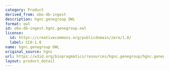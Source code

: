 ```yaml
---
category: Product
derived_from: obo-db-ingest
description: hgnc.genegroup OWL
format: owl
id: obo-db-ingest.hgnc.genegroup.owl
license:
  id: https://creativecommons.org/publicdomain/zero/1.0/
  label: CC0-1.0
name: hgnc.genegroup OWL
original_source: hgnc
url: https://w3id.org/biopragmatics/resources/hgnc.genegroup/hgnc.genegroup.owl
layout: product_detail
---
```

